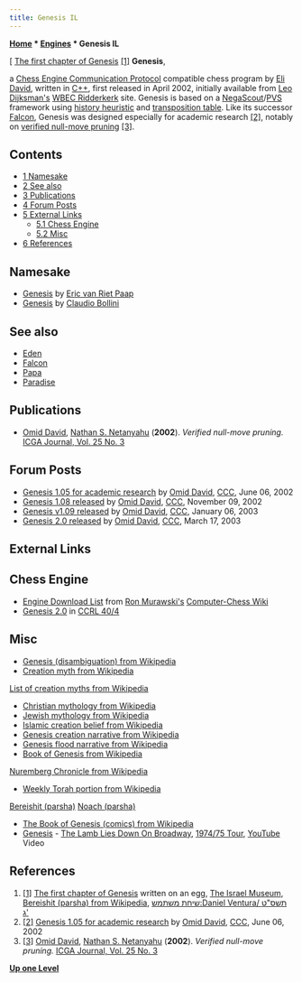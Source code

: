 ```yaml
---
title: Genesis IL
---
```

**[Home](Home "Home") * [Engines](Engines "Engines") * Genesis IL**

\[ [The first chapter of Genesis](https://en.wikipedia.org/wiki/Bereishit_%28parsha%29#Genesis_chapter_1) <a id="cite-note-1" href="#cite-ref-1">[1]</a>
**Genesis**,

a [Chess Engine Communication Protocol](Chess_Engine_Communication_Protocol "Chess Engine Communication Protocol") compatible chess program by [Eli David](Eli_David "Eli David"), written in [C++](Cpp "Cpp"), first released in April 2002, initially available from [Leo Dijksman's](Leo_Dijksman "Leo Dijksman") [WBEC Ridderkerk](WBEC "WBEC") site.
Genesis is based on a [NegaScout](NegaScout "NegaScout")/[PVS](Principal_Variation_Search "Principal Variation Search") framework using [history heuristic](History_Heuristic "History Heuristic") and [transposition table](Transposition_Table "Transposition Table").
Like its successor [Falcon](Falcon "Falcon"), Genesis was designed especially for academic research <a id="cite-note-2" href="#cite-ref-2">[2]</a>, notably on [verified null-move pruning](Null_Move_Pruning#ZugzwangVerification "Null Move Pruning") <a id="cite-note-3" href="#cite-ref-3">[3]</a>.

## Contents

- [1 Namesake](#namesake)
- [2 See also](#see-also)
- [3 Publications](#publications)
- [4 Forum Posts](#forum-posts)
- [5 External Links](#external-links)
  - [5.1 Chess Engine](#chess-engine)
  - [5.2 Misc](#misc)
- [6 References](#references)

## Namesake

- [Genesis](Genesis_NL "Genesis NL") by [Eric van Riet Paap](Eric_van_Riet_Paap "Eric van Riet Paap")
- [Genesis](Genesis_AR "Genesis AR") by [Claudio Bollini](Claudio_Bollini "Claudio Bollini")

## See also

- [Eden](Eden "Eden")
- [Falcon](Falcon "Falcon")
- [Papa](Papa "Papa")
- [Paradise](Paradise "Paradise")

## Publications

- [Omid David](Eli_David "Eli David"), [Nathan S. Netanyahu](Nathan_S._Netanyahu "Nathan S. Netanyahu") (**2002**). *Verified null-move pruning.* [ICGA Journal, Vol. 25 No. 3](ICGA_Journal#25_3 "ICGA Journal")

## Forum Posts

- [Genesis 1.05 for academic research](https://www.stmintz.com/ccc/index.php?id=234324) by [Omid David](Eli_David "Eli David"), [CCC](CCC "CCC"), June 06, 2002
- [Genesis 1.08 released](https://www.stmintz.com/ccc/index.php?id=264070) by [Omid David](Eli_David "Eli David"), [CCC](CCC "CCC"), November 09, 2002
- [Genesis v1.09 released](https://www.stmintz.com/ccc/index.php?id=275370) by [Omid David](Eli_David "Eli David"), [CCC](CCC "CCC"), January 06, 2003
- [Genesis 2.0 released](https://www.stmintz.com/ccc/index.php?id=289649) by [Omid David](Eli_David "Eli David"), [CCC](CCC "CCC"), March 17, 2003

## External Links

## Chess Engine

- [Engine Download List](http://www.computer-chess.org/doku.php?id=computer_chess:wiki:download:engine_download_list) from [Ron Murawski's](Ron_Murawski "Ron Murawski") [Computer-Chess Wiki](http://computer-chess.org/doku.php?id=home)
- [Genesis 2.0](http://ccrl.chessdom.com/ccrl/404/cgi/engine_details.cgi?match_length=30&each_game=1&print=Details&each_game=1&eng=Genesis%202.0#Genesis_2_0) in [CCRL 40/4](CCRL "CCRL")

## Misc

- [Genesis (disambiguation) from Wikipedia](https://en.wikipedia.org/wiki/Genesis)
- [Creation myth from Wikipedia](https://en.wikipedia.org/wiki/Creation_myth)

[List of creation myths from Wikipedia](https://en.wikipedia.org/wiki/List_of_creation_myths)

- [Christian mythology from Wikipedia](https://en.wikipedia.org/wiki/Christian_mythology)
- [Jewish mythology from Wikipedia](https://en.wikipedia.org/wiki/Jewish_mythology)
- [Islamic creation belief from Wikipedia](https://en.wikipedia.org/wiki/Islamic_mythology#Islamic_creation_belief)
- [Genesis creation narrative from Wikipedia](https://en.wikipedia.org/wiki/Genesis_creation_narrative)
- [Genesis flood narrative from Wikipedia](https://en.wikipedia.org/wiki/Genesis_flood_narrative)
- [Book of Genesis from Wikipedia](https://en.wikipedia.org/wiki/Book_of_Genesis)

[Nuremberg Chronicle from Wikipedia](https://en.wikipedia.org/wiki/Nuremberg_Chronicle)

- [Weekly Torah portion from Wikipedia](https://en.wikipedia.org/wiki/Weekly_Torah_portion)

[Bereishit (parsha)](https://en.wikipedia.org/wiki/Bereishit_%28parsha%29)
[Noach (parsha)](https://en.wikipedia.org/wiki/Noach_%28parsha%29)

- [The Book of Genesis (comics) from Wikipedia](https://en.wikipedia.org/wiki/Book_of_Genesis)
- [Genesis](Category:Genesis "Category:Genesis") - [The Lamb Lies Down On Broadway](https://en.wikipedia.org/wiki/The_Lamb_Lies_Down_on_Broadway), [1974/75 Tour](https://en.wikipedia.org/wiki/The_Lamb_Lies_Down_on_Broadway_Tour), [YouTube](https://en.wikipedia.org/wiki/YouTube) Video

## References

1. <a id="cite-ref-1" href="#cite-note-1">[1]</a> [The first chapter of Genesis](https://en.wikipedia.org/wiki/Bereishit_%28parsha%29#Genesis_chapter_1) written on an egg, [The Israel Museum](https://en.wikipedia.org/wiki/Israel_Museum), [Bereishit (parsha) from Wikipedia](https://en.wikipedia.org/wiki/Bereishit_%28parsha%29), [שיחת משתמש:Daniel Ventura/ תשס"ט ג'](http://he.wikipedia.org/wiki/%D7%A9%D7%99%D7%97%D7%AA_%D7%9E%D7%A9%D7%AA%D7%9E%D7%A9:Daniel_Ventura/_%D7%AA%D7%A9%D7%A1%22%D7%98_%D7%92%27)
1. <a id="cite-ref-2" href="#cite-note-2">[2]</a> [Genesis 1.05 for academic research](https://www.stmintz.com/ccc/index.php?id=234324) by [Omid David](Eli_David "Eli David"), [CCC](CCC "CCC"), June 06, 2002
1. <a id="cite-ref-3" href="#cite-note-3">[3]</a>  [Omid David](Eli_David "Eli David"), [Nathan S. Netanyahu](Nathan_S._Netanyahu "Nathan S. Netanyahu") (**2002**). *Verified null-move pruning.* [ICGA Journal, Vol. 25 No. 3](ICGA_Journal#25_3 "ICGA Journal")

**[Up one Level](Engines "Engines")**

